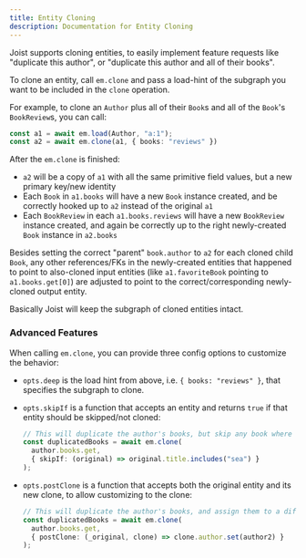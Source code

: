 ```yaml
---
title: Entity Cloning
description: Documentation for Entity Cloning
---
```


Joist supports cloning entities, to easily implement feature requests like "duplicate this author", or "duplicate this author and all of their books".

To clone an entity, call `em.clone` and pass a load-hint of the subgraph you want to be included in the `clone` operation.

For example, to clone an `Author` plus all of their `Book`s and all of the `Book`'s `BookReview`s, you can call:

```typescript
const a1 = await em.load(Author, "a:1");
const a2 = await em.clone(a1, { books: "reviews" })
```

After the `em.clone` is finished:

* `a2` will be a copy of `a1` with all the same primitive field values, but a new primary key/new identity
* Each `Book` in `a1.books` will have a new `Book` instance created, and be correctly hooked up to `a2` instead of the original `a1`
* Each `BookReview` in each `a1.books.reviews` will have a new `BookReview` instance created, and again be correctly up to the right newly-created `Book` instance in `a2.books`

Besides setting the correct "parent" `book.author` to `a2` for each cloned child `Book`, any other references/FKs in the newly-created entities that happened to point to also-cloned input entities (like `a1.favoriteBook` pointing to `a1.books.get[0]`) are adjusted to point to the correct/corresponding newly-cloned output entity.

Basically Joist will keep the subgraph of cloned entities intact.

### Advanced Features

When calling `em.clone`, you can provide three config options to customize the behavior:

* `opts.deep` is the load hint from above, i.e. `{ books: "reviews" }`, that specifies the subgraph to clone.

* `opts.skipIf` is a function that accepts an entity and returns `true` if that entity should be skipped/not cloned:

   ```ts
   // This will duplicate the author's books, but skip any book where the title includes `sea`
   const duplicatedBooks = await em.clone(
     author.books.get,
     { skipIf: (original) => original.title.includes("sea") }
   );
   ```
  
* `opts.postClone` is a function that accepts both the original entity and its new clone, to allow customizing to the clone:

   ```ts
   // This will duplicate the author's books, and assign them to a different author
   const duplicatedBooks = await em.clone(
     author.books.get,
     { postClone: (_original, clone) => clone.author.set(author2) }
   );
   ```

